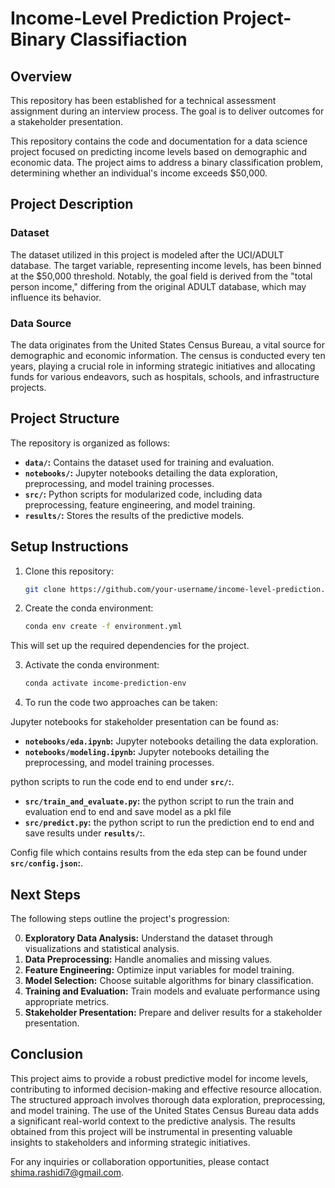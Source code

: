 # Income-Level Prediction Project- Binary Classifiaction

## Overview

This repository has been established for a technical assessment assignment during an interview process. The goal is to deliver outcomes for a stakeholder presentation. 

This repository contains the code and documentation for a data science project focused on predicting income levels based on demographic and economic data. The project aims to address a binary classification problem, determining whether an individual's income exceeds $50,000.

## Project Description

### Dataset

The dataset utilized in this project is modeled after the UCI/ADULT database. The target variable, representing income levels, has been binned at the $50,000 threshold. Notably, the goal field is derived from the "total person income," differing from the original ADULT database, which may influence its behavior.

### Data Source

The data originates from the United States Census Bureau, a vital source for demographic and economic information. The census is conducted every ten years, playing a crucial role in informing strategic initiatives and allocating funds for various endeavors, such as hospitals, schools, and infrastructure projects.

## Project Structure

The repository is organized as follows:

- **`data/`:** Contains the dataset used for training and evaluation.
- **`notebooks/`:** Jupyter notebooks detailing the data exploration, preprocessing, and model training processes.
- **`src/`:** Python scripts for modularized code, including data preprocessing, feature engineering, and model training.
- **`results/`:** Stores the results of the predictive models.

## Setup Instructions

1. Clone this repository:

   ```bash
   git clone https://github.com/your-username/income-level-prediction.git


2. Create the conda environment:

   ```bash
   conda env create -f environment.yml

This will set up the required dependencies for the project.


3. Activate the conda environment:


   ```bash
   conda activate income-prediction-env


4. To run the code two approaches can be taken:

Jupyter notebooks for stakeholder presentation can be found as:
- **`notebooks/eda.ipynb`:** Jupyter notebooks detailing the data exploration.
- **`notebooks/modeling.ipynb`:** Jupyter notebooks detailing the preprocessing, and model training processes.

python scripts to run the code end to end under **`src/`:**.
- **`src/train_and_evaluate.py`:** the python script to run the train and evaluation end to end and save model as a pkl file
- **`src/predict.py`:** the python script to run the prediction end to end and save results under **`results/`:**.

Config file which contains results from the eda step can be found under **`src/config.json`:**.
## Next Steps

The following steps outline the project's progression:

0. **Exploratory Data Analysis:** Understand the dataset through visualizations and statistical analysis.
1. **Data Preprocessing:** Handle anomalies and missing values.
2. **Feature Engineering:** Optimize input variables for model training.
3. **Model Selection:** Choose suitable algorithms for binary classification.
4. **Training and Evaluation:** Train models and evaluate performance using appropriate metrics.
5. **Stakeholder Presentation:** Prepare and deliver results for a stakeholder presentation.

## Conclusion

This project aims to provide a robust predictive model for income levels, contributing to informed decision-making and effective resource allocation. The structured approach involves thorough data exploration, preprocessing, and model training. The use of the United States Census Bureau data adds a significant real-world context to the predictive analysis. The results obtained from this project will be instrumental in presenting valuable insights to stakeholders and informing strategic initiatives.

For any inquiries or collaboration opportunities, please contact shima.rashidi7@gmail.com.
